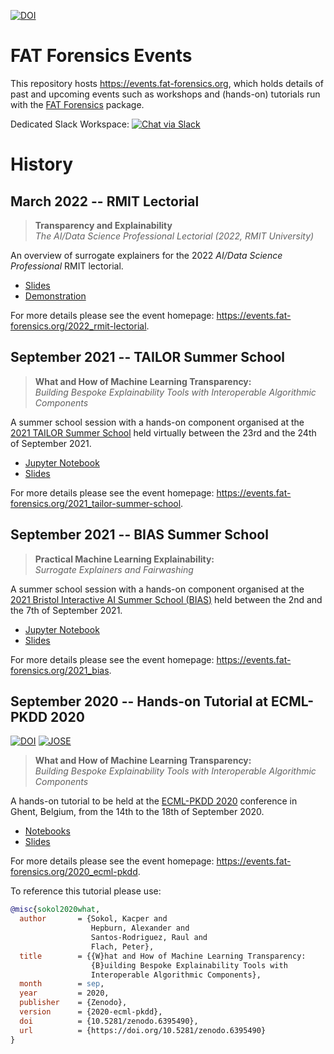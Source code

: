 [![DOI](https://zenodo.org/badge/DOI/10.5281/zenodo.4035128.svg)](https://doi.org/10.5281/zenodo.4035128)

# FAT Forensics Events #

This repository hosts <https://events.fat-forensics.org>, which holds details
of past and upcoming events such as workshops and (hands-on) tutorials run with
the [FAT Forensics](https://fat-forensics.org) package.

Dedicated Slack Workspace:
[![Chat via Slack](https://img.shields.io/badge/slack-FAT%20Forensics%20events-yellow.svg?logo=slack)](https://fatforensicsevents.slack.com/)

# History #

## March 2022 -- RMIT Lectorial ##

> **Transparency and Explainability**  
  *The AI/Data Science Professional Lectorial (2022, RMIT University)*

An overview of surrogate explainers for the 2022 *AI/Data Science Professional*
RMIT lectorial.

* [Slides](resources/2022_RMIT-lectorial/slides/)
* [Demonstration](https://github.com/fat-forensics/resources/tree/master/tabular_surrogate_builder)

For more details please see the event homepage:
<https://events.fat-forensics.org/2022_rmit-lectorial>.

## September 2021 -- TAILOR Summer School ##

> **What and How of Machine Learning Transparency:**  
  *Building Bespoke Explainability Tools with Interoperable Algorithmic Components*

A summer school session with a hands-on component organised at the
[2021 TAILOR Summer School](https://tailor-network.eu/summer-school-2021/)
held virtually between the 23rd and the 24th of September 2021.

* [Jupyter Notebook](https://github.com/fat-forensics/resources/tree/master/tabular_surrogate_builder)
* [Slides](resources/2021_TAILOR-summer-school/slides/)

For more details please see the event homepage:
<https://events.fat-forensics.org/2021_tailor-summer-school>.

## September 2021 -- BIAS Summer School ##

> **Practical Machine Learning Explainability:**  
  *Surrogate Explainers and Fairwashing*

A summer school session with a hands-on component organised at the
[2021 Bristol Interactive AI Summer School (BIAS)](https://www.bristol.ac.uk/cdt/interactive-ai/events/bias-summer-school/)
held between the 2nd and the 7th of September 2021.

* [Jupyter Notebook](https://github.com/fat-forensics/resources/tree/master/tabular_surrogate_builder)
* [Slides](resources/2021_BIAS-summer-school/slides/)

For more details please see the event homepage:
<https://events.fat-forensics.org/2021_bias>.

## September 2020 -- Hands-on Tutorial at ECML-PKDD 2020 ##

[![DOI](https://zenodo.org/badge/DOI/10.5281/zenodo.6395490.svg)](https://doi.org/10.5281/zenodo.6395490)
[![JOSE](https://jose.theoj.org/papers/d58625bd4c600da866522c879986b18f/status.svg)](https://jose.theoj.org/papers/d58625bd4c600da866522c879986b18f)

> **What and How of Machine Learning Transparency:**  
  *Building Bespoke Explainability Tools with Interoperable Algorithmic Components*

A hands-on tutorial to be held at the [ECML-PKDD 2020](https://ecmlpkdd2020.net/)
conference in Ghent, Belgium, from the 14th to the 18th of September 2020.

* [Notebooks](https://github.com/fat-forensics/Surrogates-Tutorial/tree/master/notebooks)
* [Slides](https://github.com/fat-forensics/Surrogates-Tutorial/tree/master/slides)

For more details please see the event homepage:
<https://events.fat-forensics.org/2020_ecml-pkdd>.

To reference this tutorial please use:
```bibtex
@misc{sokol2020what,
  author       = {Sokol, Kacper and
                  Hepburn, Alexander and
                  Santos-Rodriguez, Raul and
                  Flach, Peter},
  title        = {{W}hat and How of Machine Learning Transparency:
                  {B}uilding Bespoke Explainability Tools with
                  Interoperable Algorithmic Components},
  month        = sep,
  year         = 2020,
  publisher    = {Zenodo},
  version      = {2020-ecml-pkdd},
  doi          = {10.5281/zenodo.6395490},
  url          = {https://doi.org/10.5281/zenodo.6395490}
}
```

